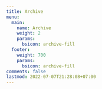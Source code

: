 ```yaml
---
title: Archive
menu:
  main:
    name: Archive
    weight: 2
    params:
      bsicon: archive-fill
  footer:
    weight: 700
    params:
      bsicon: archive-fill
comments: false
lastmod: 2022-07-07T21:28:08+07:00
---
```

